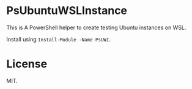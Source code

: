 # PsUbuntuWSLInstance

This is A PowerShell helper to create testing Ubuntu instances on WSL.

Install using `Install-Module -Name PsUWI`.

# License

MIT.
